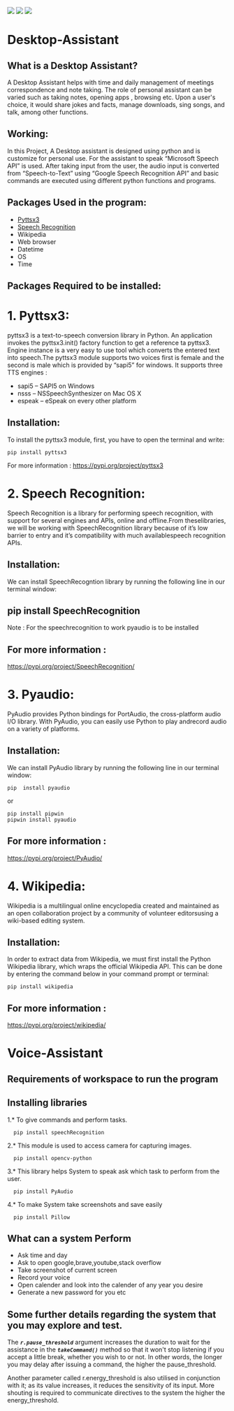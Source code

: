 <p align="left">

<img src="https://img.shields.io/badge/Python-3.x-blue.svg?logo=python&logoColor=white">
<img src="https://img.shields.io/badge/Apache-2.0-green.svg?logo=Apache&logoColor=white">
<img src="https://img.shields.io/badge/speech-recorgination-green.svg?logo=&logoColor=white">



</p>

# Desktop-Assistant


## What is a Desktop Assistant?
A Desktop Assistant helps with time and daily management of meetings correspondence and note taking. The role of personal assistant can be varied such as taking notes, opening apps , browsing etc. Upon a user's choice, it would share jokes and facts, manage downloads, sing songs, and talk, among other functions.

 

## Working:
In this Project, A Desktop assistant is designed using python and is customize for personal use. For the assistant to speak “Microsoft Speech API” is used. After taking input from the user, the audio input is converted from “Speech-to-Text” using “Google Speech Recognition API” and basic commands are executed using different python functions and programs.

 

## Packages Used in the program:
- [Pyttsx3](https://pypi.org/project/pyttsx3/)
- [Speech Recognition](https://pypi.org/project/SpeechRecognition/)
- Wikipedia
- Web browser
- Datetime
- OS
- Time
   

## ****Packages Required to be installed:****

# 1. Pyttsx3:
pyttsx3 is a text-to-speech conversion library in Python. An application invokes the pyttsx3.init() factory function to get a reference ta pyttsx3. Engine instance is a very easy to use tool which converts the entered text into speech.The pyttsx3 module supports two voices first is female and the second is male which is provided by “sapi5” for windows.
It supports three TTS engines :

- sapi5 – SAPI5 on Windows
- nsss – NSSpeechSynthesizer on Mac OS X
- espeak – eSpeak on every other platform

## Installation:
To install the pyttsx3 module, first, you have to open the terminal and write:

    pip install pyttsx3
For more information :
https://pypi.org/project/pyttsx3

# 2. Speech Recognition:

Speech Recognition is a library for performing speech recognition, with support for several engines and APIs, online and offline.From theselibraries, we will be working with SpeechRecognition library because of it’s low barrier to entry and it’s compatibility with much availablespeech recognition APIs.

## Installation:
We can install SpeechRecogntion library by running the following line in our terminal window:

## pip install SpeechRecognition
Note : For the speechrecognition to work pyaudio is to be installed

## For more information :
https://pypi.org/project/SpeechRecognition/

# 3. Pyaudio:
PyAudio provides Python bindings for PortAudio, the cross-platform audio I/O library. With PyAudio, you can easily use Python to play andrecord audio on a variety of platforms.

## Installation:
We can install PyAudio library by running the following line in our terminal window:
    
    pip  install pyaudio 
or

    pip install pipwin
    pipwin install pyaudio

## For more information :

https://pypi.org/project/PyAudio/

# 4. Wikipedia:
Wikipedia is a multilingual online encyclopedia created and maintained as an open collaboration project by a community of volunteer editorsusing a wiki-based editing system.

## Installation:
In order to extract data from Wikipedia, we must first install the Python Wikipedia library, which wraps the official Wikipedia API. This can be done by entering the command below in your command prompt or terminal:

    pip install wikipedia
## For more information :
https://pypi.org/project/wikipedia/


# Voice-Assistant

## Requirements of workspace to run the program

## Installing libraries

1.* To give commands and perform tasks.
  
      pip install speechRecognition 

 2.* This module is used to access camera for capturing images.

      pip install opencv-python 
3.* This library helps System to speak ask which task to perform from the user.

      pip install PyAudio 
4.* To make System take screenshots and save easily

      pip install Pillow

## What can a system Perform

- Ask time and day
- Ask to open google,brave,youtube,stack overflow
- Take screenshot of current screen
- Record your voice
- Open calender and look into the calender of any year you desire
- Generate a new password for you
  etc

## Some further details regarding the system that you may explore and test.

The  <code>_**r.pause_threshold**_</code>  argument increases the duration to wait for the assistance in the  <code>_**takeCommand()**_</code>  method so that it won't stop listening if you accept a little break, whether you wish to or not. In other words, the longer you may delay after issuing a command, the higher the pause_threshold.

Another parameter called r.energy_threshold is also utilised in conjunction with it; as its value increases, it reduces the sensitivity of its input. More shouting is required to communicate directives to the system the higher the energy_threshold.



